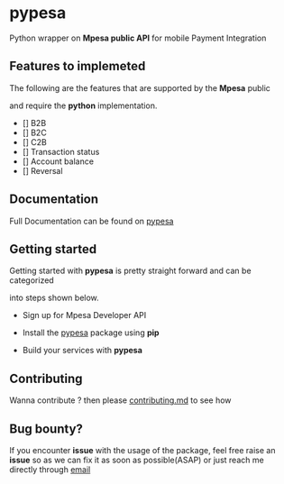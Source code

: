 # pypesa
Python wrapper on **Mpesa public API** for mobile Payment Integration 


## Features to implemeted 

The following are the features that are supported by the **Mpesa** public

and require the **python** implementation.


- [] B2B 
- [] B2C
- [] C2B
- [] Transaction status 
- [] Account balance
- [] Reversal 


## Documentation 

Full Documentation can be found on [pypesa](http://pypesa.github.io)


## Getting started 

Getting started with **pypesa** is pretty straight forward and can be categorized 

into steps shown below.

- Sign up for Mpesa Developer API 

- Install the [pypesa](http://pypesa.github.io) package using **pip**

- Build your services with **pypesa**



## Contributing 

Wanna contribute ? then please [contributing.md](http://pypesa.github.io/contributing) to see how 


## Bug bounty?

If you encounter **issue** with the usage of the package, feel free raise an **issue** so as 
we can fix it as soon as possible(ASAP) or just reach me directly through [email](isaackeinstein@gmail.com)




